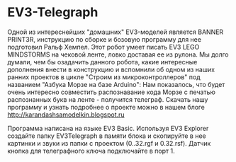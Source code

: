 # EV3-Telegraph

Одной из интереснейших "домашних" EV3-моделей является BANNER PRINT3R, инструкцию по сборке и бозовую программу для нее подготовил Ральф Хемпел. Этот робот умеет писать EV3 LEGO MINDSTORMS на чековой ленте, ловко доставая ее из рулона. 
Мы долго думали, чем бы озадачить данного робота, какие интересные дополнения внести в конструкцию и вспомнили об одном из наших ранних проектов в цикле "Строим из микроконтроллеров" под названием "Азбука Морзе на базе Arduino": 
Нам показалось, что будет очень интересно совместить распознавание кода Морзе с печатью распознанных букв на ленте - получится телеграф. 
Скачать нашу программу и узнать подробнее о проекте можно в нашем блоге http://karandashsamodelkin.blogspot.ru

Программа написана на языке EV3 Basic. 
Используя EV3 Explorer создайте папку EV3Telegraph
в памяти блока и скопируйте в нее картинки и звуки
из папки с проектом (0..32.rgf и 0.32.rsf).
Датчик кнопка для телеграфного ключа подключайте
в порт 1.


